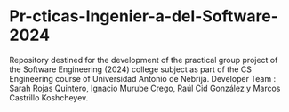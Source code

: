 # Pr-cticas-Ingenier-a-del-Software-2024
Repository destined for the development of the practical group project of the Software Engineering (2024) college subject as part of the CS Engineering course of Universidad Antonio de Nebrija. Developer Team :  Sarah Rojas Quintero, Ignacio Murube Crego, Raúl Cid González y Marcos Castrillo Koshcheyev.
